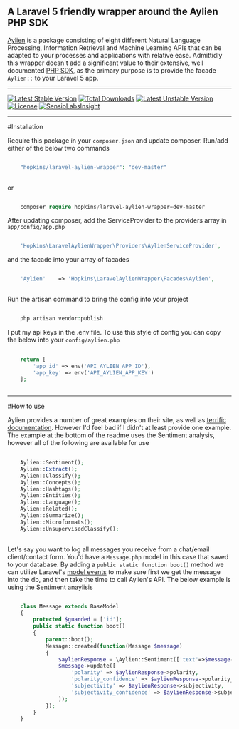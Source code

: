 ## A Laravel 5 friendly wrapper around the Aylien PHP SDK

[Aylien](http://aylien.com) is a package consisting of eight different Natural Language Processing, Information Retrieval and Machine Learning APIs that can be adapted to your processes and applications with relative ease. Admittidly this wrapper doesn't add a significant value to their extensive, well documented [PHP SDK](https://github.com/AYLIEN/aylien_textapi_php), as the primary purpose is to provide the facade `Aylien::` to your Laravel 5 app.

---

[![Latest Stable Version](https://poser.pugx.org/hopkins/laravel-aylien-wrapper/version.svg)](https://packagist.org/packages/hopkins/laravel-aylien-wrapper) 
[![Total Downloads](https://poser.pugx.org/hopkins/laravel-aylien-wrapper/downloads.svg)](https://packagist.org/packages/hopkins/laravel-aylien-wrapper)
[![Latest Unstable Version](https://poser.pugx.org/hopkins/laravel-aylien-wrapper/v/unstable.svg)](//packagist.org/packages/hopkins/laravel-aylien-wrapper) 
[![License](https://poser.pugx.org/hopkins/laravel-aylien-wrapper/license.svg)](https://packagist.org/packages/hopkins/laravel-aylien-wrapper)
[![SensioLabsInsight](https://insight.sensiolabs.com/projects/476da0a5-d091-4fcb-8115-d07765b2214e/mini.png)](https://insight.sensiolabs.com/projects/476da0a5-d091-4fcb-8115-d07765b2214e)

---

#Installation

Require this package in your `composer.json` and update composer. Run/add either of the below two commands
```php

    "hopkins/laravel-aylien-wrapper": "dev-master"
    
```
or
```php

    composer require hopkins/laravel-aylien-wrapper=dev-master

```

After updating composer, add the ServiceProvider to the providers array in `app/config/app.php`

```php

    'Hopkins\LaravelAylienWrapper\Providers\AylienServiceProvider',

```

and the facade into your array of facades

```php

    'Aylien'    => 'Hopkins\LaravelAylienWrapper\Facades\Aylien',
    
```

Run the artisan command to bring the config into your project

```php

    php artisan vendor:publish

```

I put my api keys in the .env file. To use this style of config you can copy the below into your `config/aylien.php`

```php
    
    return [
        'app_id' => env('API_AYLIEN_APP_ID'),
        'app_key' => env('API_AYLIEN_APP_KEY')
    ];
    
```

---

#How to use

Aylien provides a number of great examples on their site, as well as [terrific documentation](https://developer.aylien.com/getting-started/php). However I'd feel bad if I didn't at least provide one example. The example at the bottom of the readme uses the Sentiment analysis, however all of the following are available for use
 
```php
 
    Aylien::Sentiment();
    Aylien::Extract();
    Aylien::Classify();
    Aylien::Concepts();
    Aylien::Hashtags();
    Aylien::Entities();
    Aylien::Language();
    Aylien::Related();
    Aylien::Summarize();
    Aylien::Microformats();
    Aylien::UnsupervisedClassify();
 
```
 
Let's say you want to log all messages you receive from a chat/email client/contact form. You'd have a `Message.php` model in this case that saved to your database. By adding a `public static function boot()` method we can utilize Laravel's [model events](http://laravel.com/docs/master/eloquent#model-events) to make sure first we get the message into the db, and then take the time to call Aylien's API. The below example is using the Sentiment anaylisis

```php

    class Message extends BaseModel
    {
        protected $guarded = ['id'];
        public static function boot()
        {
            parent::boot();
            Message::created(function(Message $message)
            {
                $aylienResponse = \Aylien::Sentiment(['text'=>$message->message]);
                $message->update([
                    'polarity' => $aylienResponse->polarity,
                    'polarity_confidence' => $aylienResponse->polarity_confidence,
                    'subjectivity' => $aylienResponse->subjectivity,
                    'subjectivity_confidence' => $aylienResponse->subjectivity_confidence
                ]);
            });
        }
    }
    
```